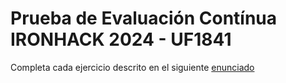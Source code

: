 # Prueba de Evaluación Contínua IRONHACK 2024 - UF1841

Completa cada ejercicio descrito en el siguiente [enunciado](https://docs.google.com/document/d/12UfeWPDnVe0oII9wWECHcUsOEq3-YIl7IVhBY92ggkM/edit?usp=sharing)

